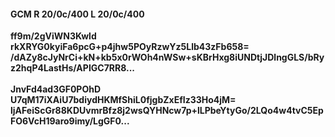 #### GCM R 20/0c/400 L 20/0c/400
**ff9m/2gViWN3Kwld**<br/>**rkXRYG0kyiFa6pcG+p4jhw5POyRzwYz5Llb43zFb658=**<br/>**/dAZy8cJyNrCi+kN+kb5x0rWOh4nWSw+sKBrHxg8iUNDtjJDlngGLS/bRyz2hqP4LastHs/APIGC7RR8...**<br/><br/>
**JnvFd4ad3GF0POhD**<br/>**U7qM17iXAiU7bdiydHKMfShiL0fjgbZxEfIz33Ho4jM=**<br/>**ljAFeiScGr88KDUvmrBfz8j2wsQYHNcw7p+lLPbeYtyGo/2LQo4w4tvC5EpFO6VcH19aro9imy/LgGF0...**
